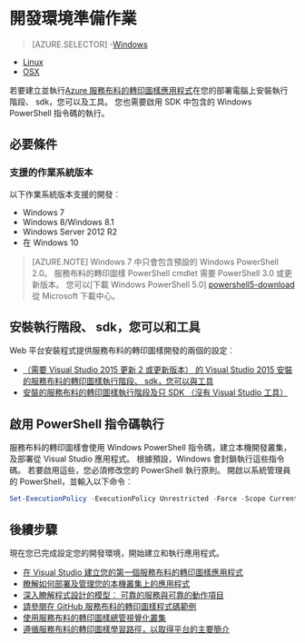 <properties
   pageTitle="設定您的開發環境 |Microsoft Azure"
   description="安裝執行階段、 sdk，您可以及工具，並建立本機開發叢集。 完成此安裝之後，您就可以開始建立應用程式項目。"
   services="service-fabric"
   documentationCenter=".net"
   authors="rwike77"
   manager="timlt"
   editor=""/>

<tags
   ms.service="service-fabric"
   ms.devlang="dotNet"
   ms.topic="get-started-article"
   ms.tgt_pltfrm="NA"
   ms.workload="NA"
   ms.date="10/26/2016"
   ms.author="ryanwi"/>

# <a name="prepare-your-development-environment"></a>開發環境準備作業

> [AZURE.SELECTOR]
-[Windows](service-fabric-get-started.md)
- [Linux](service-fabric-get-started-linux.md)
- [OSX](service-fabric-get-started-mac.md)

 若要建立並執行[Azure 服務布料的轉印圖樣應用程式][1]在您的部署電腦上安裝執行階段、 sdk，您可以及工具。 您也需要啟用 SDK 中包含的 Windows PowerShell 指令碼的執行。

## <a name="prerequisites"></a>必要條件
### <a name="supported-operating-system-versions"></a>支援的作業系統版本
以下作業系統版本支援的開發︰

- Windows 7
- Windows 8/Windows 8.1
- Windows Server 2012 R2
- 在 Windows 10

>[AZURE.NOTE] Windows 7 中只會包含預設的 Windows PowerShell 2.0。 服務布料的轉印圖樣 PowerShell cmdlet 需要 PowerShell 3.0 或更新版本。 您可以[下載 Windows PowerShell 5.0] [powershell5-download]從 Microsoft 下載中心。

## <a name="install-the-runtime-sdk-and-tools"></a>安裝執行階段、 sdk，您可以和工具

Web 平台安裝程式提供服務布料的轉印圖樣開發的兩個的設定︰

- [（需要 Visual Studio 2015 更新 2 或更新版本） 的 Visual Studio 2015 安裝的服務布料的轉印圖樣執行階段、 sdk，您可以與工具][full-bundle-vs2015]
- [安裝的服務布料的轉印圖樣執行階段及只 SDK （沒有 Visual Studio 工具）][core-sdk]

## <a name="enable-powershell-script-execution"></a>啟用 PowerShell 指令碼執行

服務布料的轉印圖樣會使用 Windows PowerShell 指令碼，建立本機開發叢集，及部署從 Visual Studio 應用程式。 根據預設，Windows 會封鎖執行這些指令碼。 若要啟用這些，您必須修改您的 PowerShell 執行原則。 開啟以系統管理員的 PowerShell，並輸入以下命令︰

```powershell
Set-ExecutionPolicy -ExecutionPolicy Unrestricted -Force -Scope CurrentUser
```

## <a name="next-steps"></a>後續步驟
現在您已完成設定您的開發環境，開始建立和執行應用程式。

- [在 Visual Studio 建立您的第一個服務布料的轉印圖樣應用程式](service-fabric-create-your-first-application-in-visual-studio.md)
- [瞭解如何部署及管理您的本機叢集上的應用程式](service-fabric-get-started-with-a-local-cluster.md)
- [深入瞭解程式設計的模型︰ 可靠的服務與可靠的動作項目](service-fabric-choose-framework.md)
- [請參閱在 GitHub 服務布料的轉印圖樣程式碼範例](https://aka.ms/servicefabricsamples)
- [使用服務布料的轉印圖樣總管視覺化叢集](service-fabric-visualizing-your-cluster.md)
- [遵循服務布料的轉印圖樣學習路徑，以取得平台的主要簡介](https://azure.microsoft.com/documentation/learning-paths/service-fabric/)

[1]: http://azure.microsoft.com/en-us/campaigns/service-fabric/ "服務布料的轉印圖樣行銷活動頁面"
[2]: http://go.microsoft.com/fwlink/?LinkId=517106 "與 RC 存在"
[full-bundle-vs2015]:http://www.microsoft.com/web/handlers/webpi.ashx?command=getinstallerredirect&appid=MicrosoftAzure-ServiceFabric-VS2015 "與 2015 WebPI 連結"
[full-bundle-dev15]:http://www.microsoft.com/web/handlers/webpi.ashx?command=getinstallerredirect&appid=MicrosoftAzure-ServiceFabric-Dev15 "Dev15 WebPI 連結"
[core-sdk]:http://www.microsoft.com/web/handlers/webpi.ashx?command=getinstallerredirect&appid=MicrosoftAzure-ServiceFabric-CoreSDK "核心 SDK WebPI 連結"
[powershell5-download]:https://www.microsoft.com/en-us/download/details.aspx?id=50395
